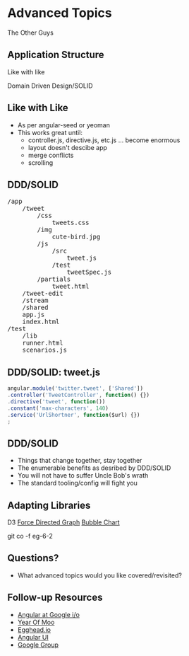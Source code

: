 # Advanced Topics
The Other Guys


## Application Structure

Like with like

Domain Driven Design/SOLID


## Like with Like

- As per angular-seed or yeoman
- This works great until:
  - controller.js, directive.js, etc.js ... become enormous
  - layout doesn't descibe app
  - merge conflicts
  - scrolling


## DDD/SOLID

<pre>
/app
    /tweet
        /css
            tweets.css
        /img
            cute-bird.jpg
        /js
            /src
                tweet.js
            /test
                tweetSpec.js
        /partials
            tweet.html
    /tweet-edit
    /stream
    /shared
    app.js
    index.html
/test
    /lib
    runner.html
    scenarios.js
</pre>


## DDD/SOLID: tweet.js

```javascript
angular.module('twitter.tweet', ['Shared'])
.controller('TweetController', function() {})
.directive('tweet', function())
.constant('max-characters', 140)
.service('UrlShortner', function($url) {})
;
```


## DDD/SOLID

- Things that change together, stay together
- The enumerable benefits as desribed by DDD/SOLID
- You will not have to suffer Uncle Bob's wrath
- The standard tooling/config will fight you


## Adapting Libraries
D3
[Force Directed Graph](http://bl.ocks.org/mbostock/4062045)
[Bubble Chart](http://bl.ocks.org/mbostock/4063269)

git co -f eg-6-2


## Questions?
- What advanced topics would you like covered/revisited?


## Follow-up Resources

- [Angular at Google i/o](http://www.youtube.com/watch?v=HCR7i5F5L8c)
- [Year Of Moo](http://www.yearofmoo.com/)
- [Egghead.io](http://www.egghead.io/)
- [Angular UI](http://angular-ui.github.io/)
- [Google Group](https://groups.google.com/forum/?fromgroups#!forum/angular)